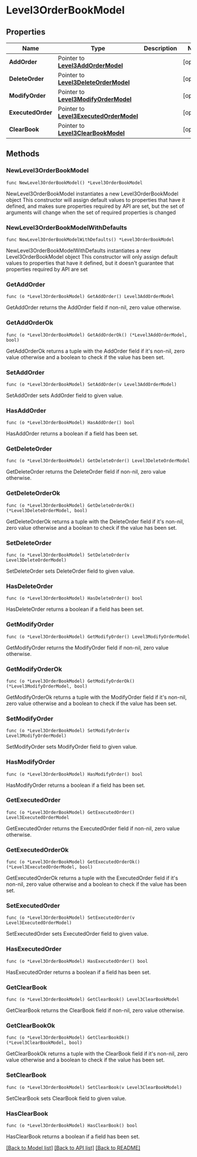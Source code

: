 # Level3OrderBookModel

## Properties

Name | Type | Description | Notes
------------ | ------------- | ------------- | -------------
**AddOrder** | Pointer to [**Level3AddOrderModel**](Level3AddOrderModel.md) |  | [optional] 
**DeleteOrder** | Pointer to [**Level3DeleteOrderModel**](Level3DeleteOrderModel.md) |  | [optional] 
**ModifyOrder** | Pointer to [**Level3ModifyOrderModel**](Level3ModifyOrderModel.md) |  | [optional] 
**ExecutedOrder** | Pointer to [**Level3ExecutedOrderModel**](Level3ExecutedOrderModel.md) |  | [optional] 
**ClearBook** | Pointer to [**Level3ClearBookModel**](Level3ClearBookModel.md) |  | [optional] 

## Methods

### NewLevel3OrderBookModel

`func NewLevel3OrderBookModel() *Level3OrderBookModel`

NewLevel3OrderBookModel instantiates a new Level3OrderBookModel object
This constructor will assign default values to properties that have it defined,
and makes sure properties required by API are set, but the set of arguments
will change when the set of required properties is changed

### NewLevel3OrderBookModelWithDefaults

`func NewLevel3OrderBookModelWithDefaults() *Level3OrderBookModel`

NewLevel3OrderBookModelWithDefaults instantiates a new Level3OrderBookModel object
This constructor will only assign default values to properties that have it defined,
but it doesn't guarantee that properties required by API are set

### GetAddOrder

`func (o *Level3OrderBookModel) GetAddOrder() Level3AddOrderModel`

GetAddOrder returns the AddOrder field if non-nil, zero value otherwise.

### GetAddOrderOk

`func (o *Level3OrderBookModel) GetAddOrderOk() (*Level3AddOrderModel, bool)`

GetAddOrderOk returns a tuple with the AddOrder field if it's non-nil, zero value otherwise
and a boolean to check if the value has been set.

### SetAddOrder

`func (o *Level3OrderBookModel) SetAddOrder(v Level3AddOrderModel)`

SetAddOrder sets AddOrder field to given value.

### HasAddOrder

`func (o *Level3OrderBookModel) HasAddOrder() bool`

HasAddOrder returns a boolean if a field has been set.

### GetDeleteOrder

`func (o *Level3OrderBookModel) GetDeleteOrder() Level3DeleteOrderModel`

GetDeleteOrder returns the DeleteOrder field if non-nil, zero value otherwise.

### GetDeleteOrderOk

`func (o *Level3OrderBookModel) GetDeleteOrderOk() (*Level3DeleteOrderModel, bool)`

GetDeleteOrderOk returns a tuple with the DeleteOrder field if it's non-nil, zero value otherwise
and a boolean to check if the value has been set.

### SetDeleteOrder

`func (o *Level3OrderBookModel) SetDeleteOrder(v Level3DeleteOrderModel)`

SetDeleteOrder sets DeleteOrder field to given value.

### HasDeleteOrder

`func (o *Level3OrderBookModel) HasDeleteOrder() bool`

HasDeleteOrder returns a boolean if a field has been set.

### GetModifyOrder

`func (o *Level3OrderBookModel) GetModifyOrder() Level3ModifyOrderModel`

GetModifyOrder returns the ModifyOrder field if non-nil, zero value otherwise.

### GetModifyOrderOk

`func (o *Level3OrderBookModel) GetModifyOrderOk() (*Level3ModifyOrderModel, bool)`

GetModifyOrderOk returns a tuple with the ModifyOrder field if it's non-nil, zero value otherwise
and a boolean to check if the value has been set.

### SetModifyOrder

`func (o *Level3OrderBookModel) SetModifyOrder(v Level3ModifyOrderModel)`

SetModifyOrder sets ModifyOrder field to given value.

### HasModifyOrder

`func (o *Level3OrderBookModel) HasModifyOrder() bool`

HasModifyOrder returns a boolean if a field has been set.

### GetExecutedOrder

`func (o *Level3OrderBookModel) GetExecutedOrder() Level3ExecutedOrderModel`

GetExecutedOrder returns the ExecutedOrder field if non-nil, zero value otherwise.

### GetExecutedOrderOk

`func (o *Level3OrderBookModel) GetExecutedOrderOk() (*Level3ExecutedOrderModel, bool)`

GetExecutedOrderOk returns a tuple with the ExecutedOrder field if it's non-nil, zero value otherwise
and a boolean to check if the value has been set.

### SetExecutedOrder

`func (o *Level3OrderBookModel) SetExecutedOrder(v Level3ExecutedOrderModel)`

SetExecutedOrder sets ExecutedOrder field to given value.

### HasExecutedOrder

`func (o *Level3OrderBookModel) HasExecutedOrder() bool`

HasExecutedOrder returns a boolean if a field has been set.

### GetClearBook

`func (o *Level3OrderBookModel) GetClearBook() Level3ClearBookModel`

GetClearBook returns the ClearBook field if non-nil, zero value otherwise.

### GetClearBookOk

`func (o *Level3OrderBookModel) GetClearBookOk() (*Level3ClearBookModel, bool)`

GetClearBookOk returns a tuple with the ClearBook field if it's non-nil, zero value otherwise
and a boolean to check if the value has been set.

### SetClearBook

`func (o *Level3OrderBookModel) SetClearBook(v Level3ClearBookModel)`

SetClearBook sets ClearBook field to given value.

### HasClearBook

`func (o *Level3OrderBookModel) HasClearBook() bool`

HasClearBook returns a boolean if a field has been set.


[[Back to Model list]](../README.md#documentation-for-models) [[Back to API list]](../README.md#documentation-for-api-endpoints) [[Back to README]](../README.md)


